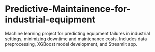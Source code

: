 # Predictive-Maintainence-for-industrial-equipment
Machine learning project for predicting equipment failures in industrial settings, minimizing downtime and maintenance costs. Includes data preprocessing, XGBoost model development, and Streamlit app.
